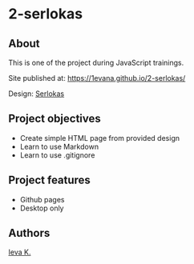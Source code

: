 # 2-serlokas

## About

This is one of the project during JavaScript trainings.

Site published at: https://1evana.github.io/2-serlokas/

Design: [Serlokas](https://cdn.discordapp.com/attachments/850245533838868480/850246157619298324/404-Web-Page-Design-Examples-6.png)

## Project objectives

 - Create simple HTML page from provided design
 - Learn to use Markdown
 - Learn to use .gitignore

 ## Project features

- Github pages
- Desktop only


## Authors

[Ieva K.](https://github.com/1evana)
